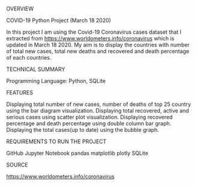 

OVERVIEW

COVID-19 Python Project (March 18 2020)

In this project I am using the Covid-19 Coronavirus cases dataset that I extracted from https://www.worldometers.info/coronavirus which is updated in March 18 2020. My aim is to display the countries with number of total new cases, total new deaths and recovered and death percentage of each countries.

TECHNICAL SUMMARY

Programming Language: Python, SQLite

FEATURES

Displaying total number of new cases, number of deaths of top 25 country using the bar diagram visualization.
Displaying total recovered, active and serious cases using scatter plot visualization.
Displaying recovered percentage and death percentage using double column bar graph.
Displaying the total cases(up to date) using the bubble graph.

REQUIREMENTS TO RUN THE PROJECT

GitHub
Jupyter Notebook
pandas
matplotlib
plotly
SQLite

SOURCE

https://www.worldometers.info/coronavirus
